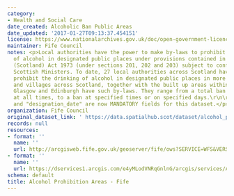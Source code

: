 ```yaml
---
category:
- Health and Social Care
date_created: Alcoholic Ban Public Areas
date_updated: '2017-01-27T09:13:37.454151'
license: https://www.nationalarchives.gov.uk/doc/open-government-licence/version/3/
maintainer: Fife Council
notes: <p>Local authorities have the power to make by-laws to prohibit the drinking
  of alcohol in designated public places under provisions contained in the Local Government
  (Scotland) Act 1973 (under sections 201, 202 and 203) subject to confirmation by
  Scottish Ministers. To date, 27 local authorities across Scotland have by-laws which
  prohibit the drinking of alcohol in designated public places in more than 480 towns
  and villages across Scotland, together with the built up areas within the city of
  Glasgow and Edinburgh have such by-laws. They range from a total ban on drinking
  at all times, to a ban at specified times or on specified days.\r\n\r\n"area_name"
  and "designation_date" are now MANDATORY fields for this dataset.</p>
organization: Fife Council
original_dataset_link: ' https://data.spatialhub.scot/dataset/alcohol_prohibition_areas-fi'
records: null
resources:
- format: ''
  name: ''
  url: http://arcgisweb.fife.gov.uk/geoserver/fife/ows?SERVICE=WFS&VERSION=1.0.0&REQUEST=GetFeature&TYPENAME=fife:ALCOHOLIC_BAN_PUBLIC_AREA&SRSNAME=EPSG:27700
- format: ''
  name: ''
  url: https://dservices1.arcgis.com/e4yMLodVNRqGnlnG/arcgis/services/Alcohol_Free_Zones_Public/WFSServer?service=wfs&request=getcapabilities
schema: default
title: Alcohol Prohibition Areas - Fife
---
```

